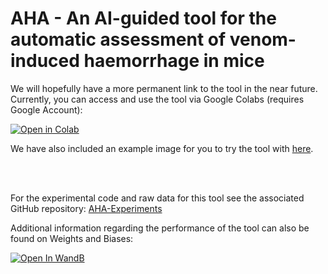 # AHA - An AI-guided tool for the automatic assessment of venom-induced haemorrhage in mice

We will hopefully have a more permanent link to the tool in the near future. Currently, you can access and use the tool via Google Colabs (requires Google Account):

[![Open in Colab](https://colab.research.google.com/assets/colab-badge.svg)](https://githubtocolab.com/laprade117/AHA/blob/main/AHA.ipynb)

We have also included an example image for you to try the tool with [here](https://raw.githubusercontent.com/laprade117/AHA/main/example_image.png).

<br/><br/>

For the experimental code and raw data for this tool see the associated GitHub repository: [AHA-Experiments](https://github.com/laprade117/AHA-Experiments)

Additional information regarding the performance of the tool can also be found on Weights and Biases: 

[![Open In WandB](https://raw.githubusercontent.com/wandb/assets/main/wandb-github-badge-28.svg)](https://wandb.ai/willap/VenomAI-Haemorrhage-UNet/reports/U-Net-Haemorrhage-Detection-Results--VmlldzoyMDkzODUy)
